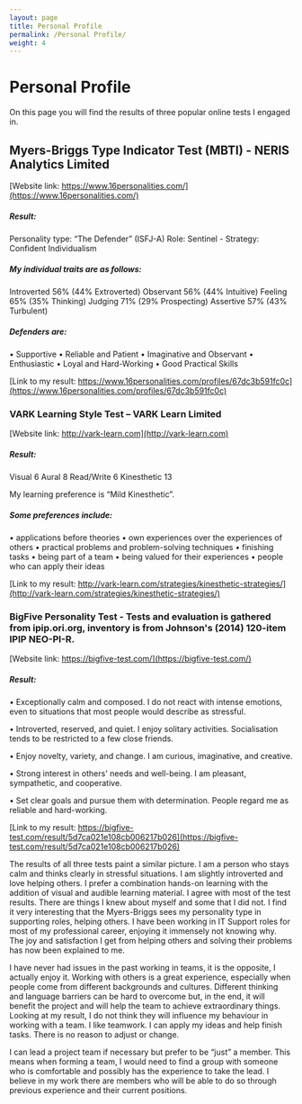 ```yaml
---
layout: page
title: Personal Profile
permalink: /Personal Profile/
weight: 4
---
```


# **Personal Profile**

On this page you will find the results of three popular online tests I engaged in.  



## **Myers-Briggs Type Indicator Test (MBTI) - NERIS Analytics Limited**
[Website link: https://www.16personalities.com/](https://www.16personalities.com/)

##### **Result:**

Personality type: “The Defender” (ISFJ-A)
Role: Sentinel - Strategy: Confident Individualism

##### **My individual traits are as follows:**

Introverted 56% (44% Extroverted)
Observant 56% (44% Intuitive)
Feeling 65% (35% Thinking)
Judging 71% (29% Prospecting)
Assertive 57% (43% Turbulent)

##### **Defenders are:**

•	Supportive
•	Reliable and Patient
•	Imaginative and Observant
•	Enthusiastic
•	Loyal and Hard-Working
•	Good Practical Skills

[Link to my result: https://www.16personalities.com/profiles/67dc3b591fc0c](https://www.16personalities.com/profiles/67dc3b591fc0c)  



### **VARK Learning Style Test – VARK Learn Limited**
[Website link: http://vark-learn.com](http://vark-learn.com)

##### **Result:**

Visual 6
Aural 8
Read/Write 6
Kinesthetic 13

My learning preference is “Mild Kinesthetic”.

##### **Some preferences include:**

•	applications before theories
•	own experiences over the experiences of others
•	practical problems and problem-solving techniques
•	finishing tasks
•	being part of a team
•	being valued for their experiences
•	people who can apply their ideas

[Link to my result: http://vark-learn.com/strategies/kinesthetic-strategies/](http://vark-learn.com/strategies/kinesthetic-strategies/)



### **BigFive Personality Test - Tests and evaluation is gathered from ipip.ori.org, inventory is from Johnson's (2014) 120-item IPIP NEO-PI-R.**
[Website link: https://bigfive-test.com/](https://bigfive-test.com/)

##### **Result:**

•	Exceptionally calm and composed. I do not react with intense emotions, even to situations that most people would describe as stressful.

•	Introverted, reserved, and quiet. I enjoy solitary activities. Socialisation tends to be restricted to a few close friends.

•	Enjoy novelty, variety, and change. I am curious, imaginative, and creative.

•	Strong interest in others' needs and well-being. I am pleasant, sympathetic, and cooperative.

•	Set clear goals and pursue them with determination. People regard me as reliable and hard-working.

[Link to my result: https://bigfive-test.com/result/5d7ca021e108cb006217b026](https://bigfive-test.com/result/5d7ca021e108cb006217b026)  


The results of all three tests paint a similar picture. I am a person who stays calm and thinks clearly in stressful situations. I am slightly introverted and love helping others.
I prefer a combination hands-on learning with the addition of visual and audible learning material. I agree with most of the test results. There are things I knew about myself and some that I did not. I find it very interesting that the Myers-Briggs sees my personality type in supporting roles, helping others. I have been working in IT Support roles for most of my professional career, enjoying it immensely not knowing why. The joy and satisfaction I get from helping others and solving their problems has now been explained to me.

I have never had issues in the past working in teams, it is the opposite, I actually enjoy it. Working with others is a great experience, especially when people come from different backgrounds and cultures. Different thinking and language barriers can be hard to overcome but, in the end, it will benefit the project and will help the team to achieve extraordinary things. Looking at my result, I do not think they will influence my behaviour in working with a team. I like teamwork. I can apply my ideas and help finish tasks. There is no reason to adjust or change.

I can lead a project team if necessary but prefer to be “just” a member. This means when forming a team, I would need to find a group with someone who is comfortable and possibly has the experience to take the lead. I believe in my work there are members who will be able to do so through previous experience and their current positions.
